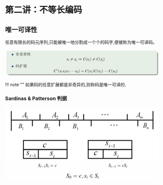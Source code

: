 # 第二讲：不等长编码

## 唯一可译性

任意有限长的码元序列,只能被唯一地分割成一个个的码字,便被称为唯一可译码。

![alt text](images/image-86.png)

!!! note ""
    如果码的任意扩展都是非奇异的,则称码是唯一可译的.

### Sardinas & Patterson 判据

![alt text](images/image-87.png)